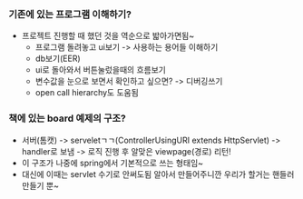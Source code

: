 ### 기존에 있는 프로그램 이해하기?
- 프로젝트 진행할 때 했던 것을 역순으로 밟아가면됨~
  - 프로그램 돌려놓고 ui보기 -> 사용하는 용어들 이해하기
  - db보기(EER)
  - ui로 돌아와서 버튼눌렀을때의 흐름보기
  - 변수값을 눈으로 보면서 확인하고 싶으면? -> 디버깅쓰기
  - open call hierarchy도 도움됨
### 책에 있는 board 예제의 구조?
- 서버(톰캣) -> serveletㄱㄱ(ControllerUsingURI extends HttpServlet) ->  
  handler로 보냄 -> 로직 진행 후 알맞은 viewpage(경로) 리턴!
- 이 구조가 나중에 spring에서 기본적으로 쓰는 형태임~
- 대신에 이때는 servlet 수기로 안써도됨 알아서 만들어주니깐 우리가 할거는 핸들러 만들기 뿐~
